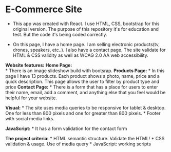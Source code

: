 # E-Commerce Site

* This app was created with React. I use HTML, CSS, bootstrap for this original version. The purpose of this repository it's for education and test. But the code it's being coded correctly.

* On this page, I have a home page. I am selling electronic products(tv, drones, speakers, etc..). I also have a contact page.
The site validate for HTML & CSS validity as well as WCAG 2.0 AA web accessibility.

**Website features:**
    **Home Page:**  
    * There is an image slideshow build with bootsrap.
    **Products Page:** 
    * In this page I have 13 products. Each product shows a photo, name, price and a quick description. This page allows the user to filter by product type and price
    **Contact Page:** 
    * There is a form that has a place for users to enter their name, email, add a comment, and anything else that you feel would be helpful for your website.

**Visual:**
    * The site uses media queries to be responsive for tablet & desktop. One for less than 800 pixels and one for greater than 800 pixels.
    * Footer with social media links.

**JavaScript:**
    * It has a form validation for the contact form

**The project criteria:**
    * HTML semantic structure. Validate the HTML!
    * CSS validation & usage. Use of media query
    * JavaScript: working scripts





